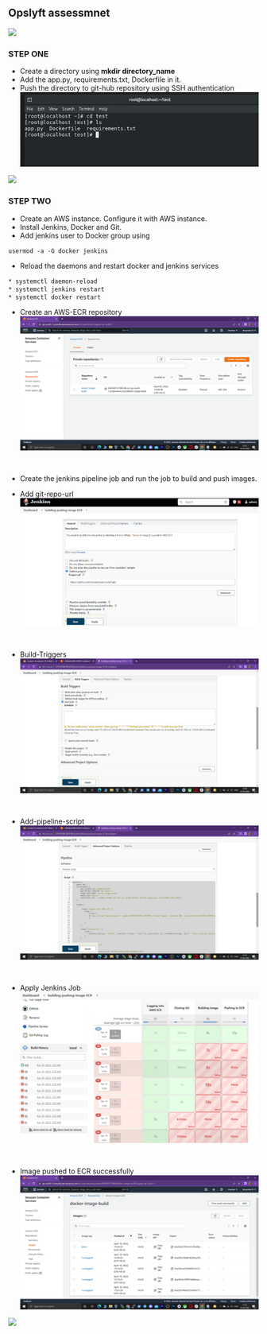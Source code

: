 ## Opslyft assessmnet
<a href="https://www.youtube.com/watch?v=dQw4w9WgXcQ"><img src="https://user-images.githubusercontent.com/73097560/115834477-dbab4500-a447-11eb-908a-139a6edaec5c.gif"></a>

### STEP ONE

* Create a directory using  **mkdir directory_name** 
* Add the app.py, requirements.txt, Dockerfile in it.
* Push the directory to git-hub repository using SSH authentication
![title](directory.png )

<a href="https://www.youtube.com/watch?v=dQw4w9WgXcQ"><img src="https://user-images.githubusercontent.com/73097560/115834477-dbab4500-a447-11eb-908a-139a6edaec5c.gif"></a>
<br>

### STEP TWO

* Create an AWS instance. Configure it with AWS instance.
* Install Jenkins, Docker and Git.
* Add jenkins user to Docker group using 
 ```
 usermod -a -G docker jenkins
 
 ```
 * Reload the daemons and restart docker and jenkins services
 
 ```
 * systemctl daemon-reload
 * systemctl jenkins restart
 * systemctl docker restart
 
 ```
 
 * Create an AWS-ECR repository 
 ![title](AWS_ECR.png )
 <br>
 
 * Create the jenkins pipeline job and run the job to build and push images.
 
 * Add git-repo-url
 ![Add git-repo-url](pipeline-1.png)
 <br>
 
 * Build-Triggers
  ![Build-Triggers](build-trigger.png)
  <br>
  
  * Add-pipeline-script
  ![Add-pipeline-script](pipeline.png)
  <br>
  
  * Apply Jenkins Job
   ![Apply Jenkins Job](Jenkins-Pipeline.png)
   <br>
   
   * Image pushed to ECR successfully
   ![title](AWS-ECR-build.png )
  
  
  <a href="https://www.youtube.com/watch?v=dQw4w9WgXcQ"><img src="https://user-images.githubusercontent.com/73097560/115834477-dbab4500-a447-11eb-908a-139a6edaec5c.gif"></a>
 
 

